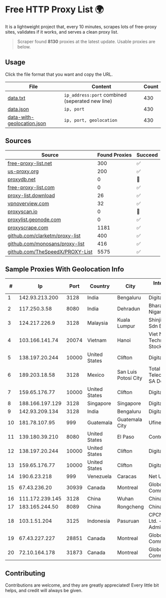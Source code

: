 
# Free HTTP Proxy List 🌍

It is a lightweight project that, every 10 minutes, scrapes lots of free-proxy sites, validates if it works, and serves a clean proxy list.


> Scraper found **8130** proxies at the latest update. Usable proxies are below.

## Usage

Click the file format that you want and copy the URL.


|File|Content|Count|
|----|-------|-----|
|[data.txt](https://raw.githubusercontent.com/themiralay/Proxy-List-World/master/data.txt)|`ip_address:port` combined (seperated new line)|430|
|[data.json](https://raw.githubusercontent.com/themiralay/Proxy-List-World/master/data.json)|`ip, port`|430|
|[data-with-geolocation.json](https://raw.githubusercontent.com/themiralay/Proxy-List-World/master/data-with-geolocation.json)|`ip, port, geolocation`|430|

## Sources

|Source|Found Proxies|Succeed|
|------|-------------|-------|
|[free-proxy-list.net](https://free-proxy-list.net)|300|✅|
|[us-proxy.org](https://www.us-proxy.org)|200|✅|
|[proxydb.net](http://proxydb.net)|0|🚫|
|[free-proxy-list.com](https://free-proxy-list.com/?page=&port=&type%5B%5D=http&type%5B%5D=https&up_time=0&search=Search)|0|✅|
|[proxy-list.download](https://www.proxy-list.download/HTTP)|26|✅|
|[vpnoverview.com](https://vpnoverview.com/privacy/anonymous-browsing/free-proxy-servers)|32|✅|
|[proxyscan.io](https://www.proxyscan.io)|0|🚫|
|[proxylist.geonode.com](https://proxylist.geonode.com/api/proxy-list?limit=300&page=1&sort_by=lastChecked&sort_type=desc&protocols=http,https)|0|✅|
|[proxyscrape.com](https://api.proxyscrape.com/v2/?request=displayproxies&protocol=http&timeout=10000&country=all&ssl=all&anonymity=all)|1181|✅|
|[github.com/clarketm/proxy-list](https://raw.githubusercontent.com/clarketm/proxy-list/master/proxy-list-raw.txt)|400|✅|
|[github.com/monosans/proxy-list](https://raw.githubusercontent.com/monosans/proxy-list/main/proxies/http.txt)|416|✅|
|[github.com/TheSpeedX/PROXY-List](https://raw.githubusercontent.com/TheSpeedX/PROXY-List/master/http.txt)|5575|✅|


## Sample Proxies With Geolocation Info

|#|Ip|Port|Country|City|Internet Service Provider|
|-|--|----|-------|----|-------------------------|
|1|142.93.213.200|3128|India|Bengaluru|DigitalOcean, LLC|
|2|117.250.3.58|8080|India|Dehradun|Bharat Sanchar Nigam Ltd|
|3|124.217.226.9|3128|Malaysia|Kuala Lumpur|Shinjiru Technology Sdn Bhd|
|4|103.166.141.74|20074|Vietnam|Hanoi|Viet NAM Cloud Technology Joint Stock Company|
|5|138.197.20.244|10000|United States|Clifton|DigitalOcean, LLC|
|6|189.203.18.58|3128|Mexico|San Luis Potosí City|Total Play Telecomunicaciones SA De CV|
|7|159.65.176.77|10000|United States|Clifton|DigitalOcean, LLC|
|8|188.166.197.129|3128|Singapore|Singapore|DigitalOcean, LLC|
|9|142.93.209.134|3128|India|Bengaluru|DigitalOcean, LLC|
|10|181.78.107.95|999|Guatemala|Guatemala City|Ufinet Panama S.A.|
|11|139.180.39.210|8080|United States|El Paso|Conterra|
|12|138.197.20.244|10000|United States|Clifton|DigitalOcean, LLC|
|13|159.65.176.77|10000|United States|Clifton|DigitalOcean, LLC|
|14|190.6.23.218|999|Venezuela|Caracas|Net Uno|
|15|67.43.236.20|30939|Canada|Montreal|GloboTech Communications|
|16|111.172.239.145|3128|China|Wuhan|China Telecom|
|17|183.165.244.50|8089|China|Rongcheng|Chinanet|
|18|103.1.51.204|3125|Indonesia|Pasuruan|CPCNet Hong Kong Ltd. - IP Administrator|
|19|67.43.227.227|28851|Canada|Montreal|GloboTech Communications|
|20|72.10.164.178|31873|Canada|Montreal|GloboTech Communications|



## Contributing

Contributions are welcome, and they are greatly appreciated! Every
little bit helps, and credit will always be given.

